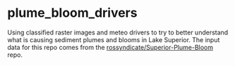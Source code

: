 # plume_bloom_drivers
Using classified raster images and meteo drivers to try to better understand what is causing sediment plumes and blooms in Lake Superior. The input data for this repo comes from the [rossyndicate/Superior-Plume-Bloom](https://github.com/rossyndicate/Superior-Plume-Bloom) repo.

